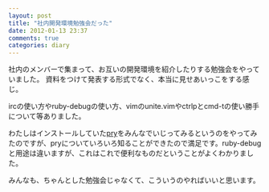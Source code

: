 ```yaml
---
layout: post
title: "社内開発環境勉強会だった"
date: 2012-01-13 23:37
comments: true
categories: diary
---
```

社内のメンバーで集まって、お互いの開発環境を紹介したりする勉強会をやっていました。
資料をつけて発表する形式でなく、本当に見せあいっこをする感じ。

ircの使い方やruby-debugの使い方、vimのunite.vimやctrlpとcmd-tの使い勝手について等ありました。

わたしはインストールしていた[pry](https://github.com/pry/pry)をみんなでいじってみるというのをやってみたのですが、pryについていろいろ知ることができたので満足です。ruby-debugと用途は違いますが、これはこれで便利なものだということがよくわかりました。

みんなも、ちゃんとした勉強会じゃなくて、こういうのやればいいと思います。
